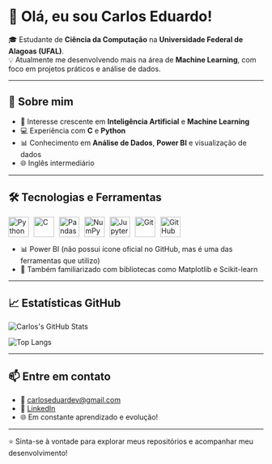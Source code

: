 # 👋 Olá, eu sou Carlos Eduardo!

🎓 Estudante de **Ciência da Computação** na **Universidade Federal de Alagoas (UFAL)**.  
💡 Atualmente me desenvolvendo mais na área de **Machine Learning**, com foco em projetos práticos e análise de dados.

---

## 🧠 Sobre mim
- 🤖 Interesse crescente em **Inteligência Artificial** e **Machine Learning**
- 💻 Experiência com **C** e **Python**
- 📊 Conhecimento em **Análise de Dados**, **Power BI** e visualização de dados
- 🌐 Inglês intermediário

---

## 🛠️ Tecnologias e Ferramentas

<div style="display: flex; flex-direction: row; flex-wrap: wrap; gap: 10px">
  
  <img src="https://cdn.jsdelivr.net/gh/devicons/devicon/icons/python/python-original.svg" width="40" title="Python"/>
  <img src="https://cdn.jsdelivr.net/gh/devicons/devicon/icons/c/c-original.svg" width="40" title="C"/>
  <img src="https://cdn.jsdelivr.net/gh/devicons/devicon/icons/pandas/pandas-original.svg" width="40" title="Pandas"/>
  <img src="https://cdn.jsdelivr.net/gh/devicons/devicon/icons/numpy/numpy-original.svg" width="40" title="NumPy"/>
  <img src="https://cdn.jsdelivr.net/gh/devicons/devicon/icons/jupyter/jupyter-original.svg" width="40" title="Jupyter Notebook"/>
  <img src="https://cdn.jsdelivr.net/gh/devicons/devicon/icons/git/git-original.svg" width="40" title="Git"/>
  <img src="https://cdn.jsdelivr.net/gh/devicons/devicon/icons/github/github-original.svg" width="40" title="GitHub"/>
  
</div>

- 📊 Power BI (não possui ícone oficial no GitHub, mas é uma das ferramentas que utilizo)
- 📄 Também familiarizado com bibliotecas como Matplotlib e Scikit-learn

---

## 📈 Estatísticas GitHub

![Carlos's GitHub Stats](https://github-readme-stats.vercel.app/api?username=carloseduardoandrade&show_icons=true&theme=radical)

![Top Langs](https://github-readme-stats.vercel.app/api/top-langs/?username=carloseduardoandrade&layout=compact&theme=radical)

---

## 📫 Entre em contato

- 📧 carloseduardev@gmail.com  
- 💼 [LinkedIn](https://www.linkedin.com/in/carlos-eduardo-bb9008305/)  
- 🌐 Em constante aprendizado e evolução!

---

⭐️ Sinta-se à vontade para explorar meus repositórios e acompanhar meu desenvolvimento!
